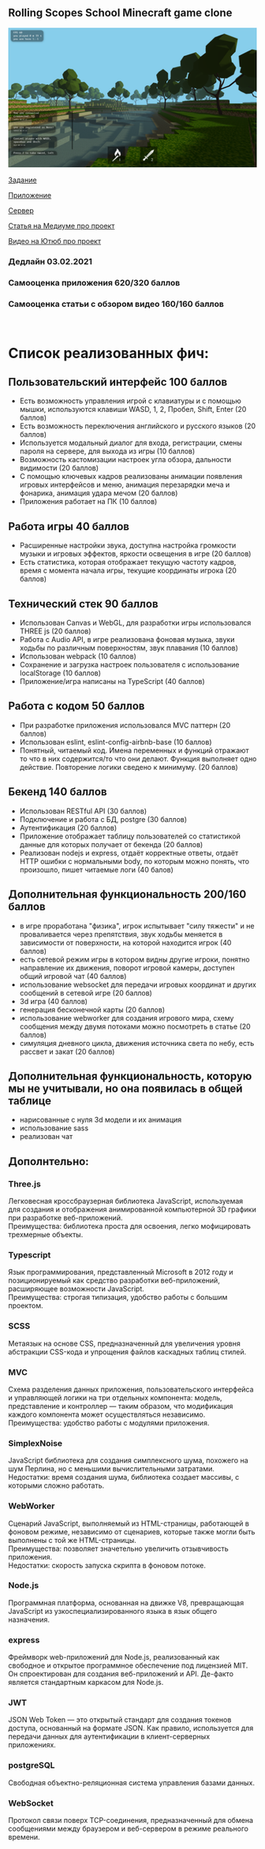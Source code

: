 ## Rolling Scopes School Minecraft game clone

![mainImage](./README_FILES/1.png)

[Задание](https://github.com/rolling-scopes-school/tasks/blob/master/tasks/rsclone/rsclone.md)

[Приложение](https://rsclone-minecraft.netlify.app)

[Сервер](https://github.com/addamsv/The-Minecraft-Game-Clone/tree/server)

[Статья на Медиуме про проект](https://tatsmaki.medium.com/rs-school-minecraft-на-typescript-aa7f4db88bd5)

[Видео на Ютюб про проект](https://www.youtube.com/watch?v=vuykuEkxEtY)

### Дедлайн 03.02.2021

### Самооценка приложения 620/320 баллов

### Самооценка статьи с обзором видео 160/160 баллов

<br>

# Список реализованных фич:

## Пользовательский интерфейс 100 баллов

- Есть возможность управления игрой с клавиатуры и с помощью мышки, используются клавиши WASD, 1, 2, Пробел, Shift, Enter (20 баллов)
- Есть возможность переключения английского и русского языков (20 баллов)
- Используется модальный диалог для входа, регистрации, смены пароля на сервере, для выхода из игры (10 баллов)
- Возможность кастомизации настроек угла обзора, дальности видимости (20 баллов)
- С помощью ключевых кадров реализованы анимации появления игровых интерфейсов и меню, анимация перезарядки меча и фонарика, анимация удара мечом (20 баллов)
- Приложения работает на ПК (10 баллов)

## Работа игры 40 баллов

- Расширенные настройки звука, доступна настройка громкости музыки и игровых эффектов, яркости освещения в игре (20 баллов)
- Есть статистика, которая отображает текущую частоту кадров, время с момента начала игры, текущие координаты игрока (20 баллов)

## Технический стек 90 баллов

- Использован Canvas и WebGL, для разработки игры использовался THREE js (20 баллов)
- Работа с Audio API, в игре реализована фоновая музыка, звуки ходьбы по различным поверхностям, звук плавания (10 баллов)
- Использован webpack (10 баллов)
- Сохранение и загрузка настроек пользователя с использование localStorage (10 баллов)
- Приложение/игра написаны на TypeScript (40 баллов)

## Работа с кодом 50 баллов

- При разработке приложения использовался MVC паттерн (20 баллов)
- Использован eslint, eslint-config-airbnb-base (10 баллов)
- Понятный, читаемый код. Имена переменных и функций отражают то что в них содержится/то что они делают. Функция выполняет одно действие. Повторение логики сведено к минимуму. (20 баллов)

## Бекенд 140 баллов

- Использован RESTful API (30 баллов)
- Подключение и работа с БД, postgre (30 баллов)
- Аутентификация (20 баллов)
- Приложение отображает таблицу пользователей со статистикой данные для которых получает от бекенда (20 баллов)
- Реализован nodejs и express, отдаёт корректные ответы, отдаёт HTTP ошибки с нормальными body, по которым можно понять, что произошло, пишет читаемые логи (40 балов)

## Дополнительная функциональность 200/160 баллов

- в игре проработана "физика", игрок испытывает "силу тяжести" и не проваливается через препятствия, звук ходьбы меняется в зависимости от поверхности, на которой находится игрок (40 баллов)
- есть сетевой режим игры в котором видны другие игроки, понятно направление их движения, поворот игровой камеры, доступен общий игровой чат (40 баллов)
- использование websocket для передачи игровых координат и других сообщений в сетевой игре (20 баллов)
- 3d игра (40 баллов)
- генерация бесконечной карты (20 баллов)
- использование webworker для создания игрового мира, схему сообщения между двумя потоками можно посмотреть в статье (20 баллов)
- симуляция дневного цикла, движения источника света по небу, есть рассвет и закат (20 баллов)

## Дополнительная функциональность, которую мы не учитывали, но она появилась в общей таблице

- нарисованные с нуля 3d модели и их анимация
- использование sass
- реализован чат

## Дополнтельно:
### Three.js
Легковесная кроссбраузерная библиотека JavaScript, используемая для создания и отображения анимированной компьютерной 3D графики при разработке веб-приложений.  
Преимущества: библиотека проста для освоения, легко мофицировать трехмерные объекты.
### Typescript
Язык программирования, представленный Microsoft в 2012 году и позиционируемый как средство разработки веб-приложений, расширяющее возможности JavaScript.  
Преимущества: строгая типизация, удобство работы с большим проектом.
### SCSS
Метаязык на основе CSS, предназначенный для увеличения уровня абстракции CSS-кода и упрощения файлов каскадных таблиц стилей.
### MVC
Схема разделения данных приложения, пользовательского интерфейса и управляющей логики на три отдельных компонента: модель, представление и контроллер — таким образом, что модификация каждого компонента может осуществляться независимо.  
Преимущества: удобство работы с модулями приложения.
### SimplexNoise
JavaScript библиотека для создания симплексного шума, похожего на шум Перлина, но с меньшими вычислительными затратами.  
Недостатки: время создания шума, библиотека создает массивы, с которыми сложно работать.
### WebWorker
Cценарий JavaScript, выполняемый из HTML-страницы, работающей в фоновом режиме, независимо от сценариев, которые также могли быть выполнены с той же HTML-страницы.  
Преимущества: позволяет значетельно увеличить отзывчивость приложения.  
Недостатки: скорость запуска скрипта в фоновом потоке.
### Node.js
Программная платформа, основанная на движке V8, превращающая JavaScript из узкоспециализированного языка в язык общего назначения.
### express
Фреймворк web-приложений для Node.js, реализованный как свободное и открытое программное обеспечение под лицензией MIT. Он спроектирован для создания веб-приложений и API. Де-факто является стандартным каркасом для Node.js.
### JWT 
JSON Web Token — это открытый стандарт для создания токенов доступа, основанный на формате JSON. Как правило, используется для передачи данных для аутентификации в клиент-серверных приложениях.
### postgreSQL
Cвободная объектно-реляционная система управления базами данных.
### WebSocket
Протокол связи поверх TCP-соединения, предназначенный для обмена сообщениями между браузером и веб-сервером в режиме реального времени.
